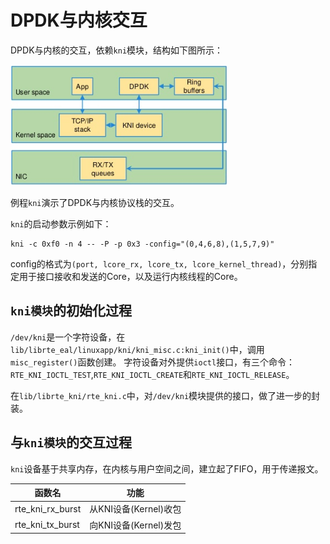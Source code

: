 # DPDK与内核交互

DPDK与内核的交互，依赖`kni`模块，结构如下图所示：

![DPDK KNI](pics/dpdk_kni.png)

例程`kni`演示了DPDK与内核协议栈的交互。

`kni`的启动参数示例如下：

```
kni -c 0xf0 -n 4 -- -P -p 0x3 -config="(0,4,6,8),(1,5,7,9)"
```
config的格式为`(port, lcore_rx, lcore_tx, lcore_kernel_thread)`，分别指定用于接口接收和发送的Core，以及运行内核线程的Core。

## `kni模块`的初始化过程

`/dev/kni`是一个字符设备，在`lib/librte_eal/linuxapp/kni/kni_misc.c:kni_init()`中，调用`misc_register()`函数创建。
字符设备对外提供`ioctl`接口，有三个命令：`RTE_KNI_IOCTL_TEST`,`RTE_KNI_IOCTL_CREATE`和`RTE_KNI_IOCTL_RELEASE`。

在`lib/librte_kni/rte_kni.c`中，对`/dev/kni`模块提供的接口，做了进一步的封装。

## 与`kni模块`的交互过程

`kni`设备基于共享内存，在内核与用户空间之间，建立起了FIFO，用于传递报文。

| 函数名                  | 功能                          |
|-------------------------|-------------------------------|
| rte_kni_rx_burst        | 从KNI设备(Kernel)收包         |
| rte_kni_tx_burst        | 向KNI设备(Kernel)发包         |

